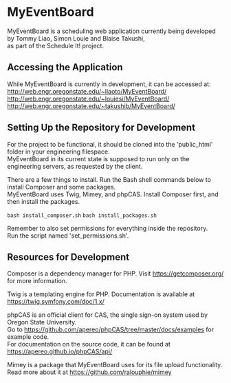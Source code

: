 # MyEventBoard

MyEventBoard is a scheduling web application currently being developed by Tommy Liao, Simon Louie and Blaise Takushi,  
as part of the Schedule It! project.

## Accessing the Application

While MyEventBoard is currently in development, it can be accessed at:  
http://web.engr.oregonstate.edu/~liaoto/MyEventBoard/  
http://web.engr.oregonstate.edu/~louiesi/MyEventBoard/  
http://web.engr.oregonstate.edu/~takushib/MyEventBoard/  

## Setting Up the Repository for Development

For the project to be functional, it should be cloned into the 'public_html' folder in your engineering filespace.  
MyEventBoard in its current state is supposed to run only on the engineering servers, as requested by the client.  

There are a few things to install. Run the Bash shell commands below to install Composer and some packages.  
MyEventBoard uses Twig, Mimey, and phpCAS. Install Composer first, and then install the packages.

`bash install_composer.sh`
`bash install_packages.sh`

Remember to also set permissions for everything inside the repository.  
Run the script named 'set_permissions.sh'.

## Resources for Development

Composer is a dependency manager for PHP. Visit https://getcomposer.org/ for more information.

Twig is a templating engine for PHP. Documentation is available at https://twig.symfony.com/doc/1.x/  

phpCAS is an official client for CAS, the single sign-on system used by Oregon State University.  
Go to https://github.com/apereo/phpCAS/tree/master/docs/examples for example code.  
For documentation on the source code, it can be found at https://apereo.github.io/phpCAS/api/

Mimey is a package that MyEventBoard uses for its file upload functionality.  
Read more about it at https://github.com/ralouphie/mimey




